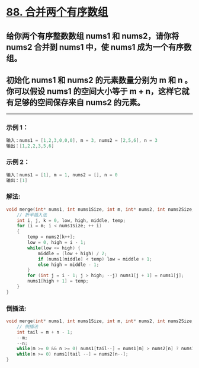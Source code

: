 # **[88. 合并两个有序数组](https://leetcode-cn.com/problems/merge-sorted-array/)**

## 给你两个有序整数数组 nums1 和 nums2，请你将 nums2 合并到 nums1 中，使 nums1 成为一个有序数组。
## 初始化 nums1 和 nums2 的元素数量分别为 m 和 n 。你可以假设 nums1 的空间大小等于 m + n，这样它就有足够的空间保存来自 nums2 的元素。

---

### **示例 1：**

```c
输入：nums1 = [1,2,3,0,0,0], m = 3, nums2 = [2,5,6], n = 3
输出：[1,2,2,3,5,6]
```

### **示例 2：**

```c
输入：nums1 = [1], m = 1, nums2 = [], n = 0
输出：[1]
```

### **解法:**

```c
void merge(int* nums1, int nums1Size, int m, int* nums2, int nums2Size, int n){
    // 折半插入法
    int i, j, k = 0, low, high, middle, temp;
    for (i = m; i < nums1Size; ++ i) 
    {
        temp = nums2[k++];
        low = 0, high = i - 1;
        while(low <= high) {
            middle = (low + high) / 2;
            if (nums1[middle] < temp) low = middle + 1;
            else high = middle - 1;
        }   
        for (int j = i - 1; j > high; --j) nums1[j + 1] = nums1[j];
        nums1[high + 1] = temp;
    }
}
```

### **倒插法:**
```c
void merge(int* nums1, int nums1Size, int m, int* nums2, int nums2Size, int n){
    // 倒插法
    int tail = m + n - 1;
    --m;
    --n;
    while(m >= 0 && n >= 0) nums1[tail--] = nums1[m] > nums2[n] ? nums1[m--] : nums2[n--];
    while(n >= 0) nums1[tail --] = nums2[n--];
} 
```
